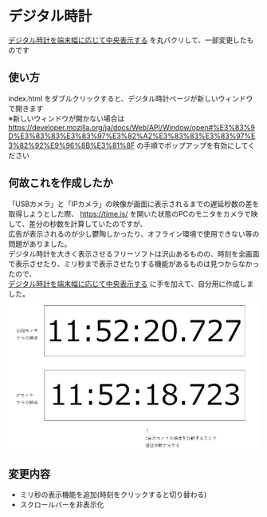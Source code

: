 # デジタル時計

[デジタル時計を端末幅に応じて中央表示する](https://dianxnao.com/javascript%E8%AA%B2%E9%A1%8C%EF%BC%9A%E3%83%87%E3%82%B8%E3%82%BF%E3%83%AB%E6%99%82%E8%A8%88%E3%82%92%E7%AB%AF%E6%9C%AB%E5%B9%85%E3%81%AB%E5%BF%9C%E3%81%98%E3%81%A6%E4%B8%AD%E5%A4%AE%E8%A1%A8%E7%A4%BA/)
を丸パクリして、一部変更したものです

## 使い方

index.html をダブルクリックすると、デジタル時計ページが新しいウィンドウで開きます  
※新しいウィンドウが開かない場合は
<https://developer.mozilla.org/ja/docs/Web/API/Window/open#%E3%83%9D%E3%83%83%E3%83%97%E3%82%A2%E3%83%83%E3%83%97%E3%82%92%E9%96%8B%E3%81%8F>
の手順でポップアップを有効にしてください

## 何故これを作成したか

「USBカメラ」と「IPカメラ」の映像が画面に表示されるまでの遅延秒数の差を取得しようとした際、
<https://time.is/> を開いた状態のPCのモニタをカメラで映して、差分の秒数を計算していたのですが、  
広告が表示されるのが少し鬱陶しかったり、オフライン環境で使用できない等の問題がありました。  
デジタル時計を大きく表示させるフリーソフトは沢山あるものの、時刻を全画面で表示させたり、ミリ秒まで表示させたりする機能があるものは見つからなかったので、  
[デジタル時計を端末幅に応じて中央表示する](https://dianxnao.com/javascript%E8%AA%B2%E9%A1%8C%EF%BC%9A%E3%83%87%E3%82%B8%E3%82%BF%E3%83%AB%E6%99%82%E8%A8%88%E3%82%92%E7%AB%AF%E6%9C%AB%E5%B9%85%E3%81%AB%E5%BF%9C%E3%81%98%E3%81%A6%E4%B8%AD%E5%A4%AE%E8%A1%A8%E7%A4%BA/)
に手を加えて、自分用に作成しました。  
![camera](camera.png)

## 変更内容

- ミリ秒の表示機能を追加(時刻をクリックすると切り替わる)
- スクロールバーを非表示化
